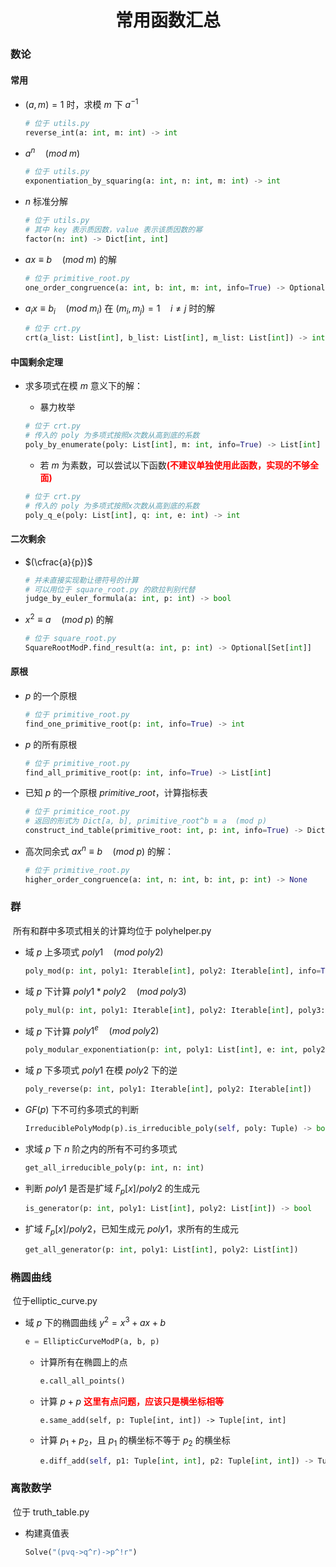 <h1 style="text-align: center;">
    常用函数汇总
</h1>

### 数论



#### 常用

- $(a, m) = 1$ 时，求模 $m$ 下 $a^{-1}$

  ```python
  # 位于 utils.py
  reverse_int(a: int, m: int) -> int
  ```

- $a^n \quad (mod \; m)$

  ```python
  # 位于 utils.py
  exponentiation_by_squaring(a: int, n: int, m: int) -> int
  ```

- $n$ 标准分解

  ```python
  # 位于 utils.py
  # 其中 key 表示质因数，value 表示该质因数的幂
  factor(n: int) -> Dict[int, int]
  ```

- $ax \equiv b \quad (mod \; m)$ 的解

  ```python
  # 位于 primitive_root.py
  one_order_congruence(a: int, b: int, m: int, info=True) -> Optional[List[int]]
  ```

  

- $a_i x \equiv b_i \quad (mod \; m_i)$ 在 $(m_i, m_j) = 1 \quad i \ne j$ 时的解

  ```python
  # 位于 crt.py
  crt(a_list: List[int], b_list: List[int], m_list: List[int]) -> int
  ```



#### 中国剩余定理

- 求多项式在模 $m$ 意义下的解：

  - 暴力枚举

  ```python
  # 位于 crt.py
  # 传入的 poly 为多项式按照x次数从高到底的系数
  poly_by_enumerate(poly: List[int], m: int, info=True) -> List[int]
  ```

  - 若 $m$ 为素数，可以尝试以下函数<strong style="color: red;">(不建议单独使用此函数，实现的不够全面)</strong>

  ```python
  # 位于 crt.py
  # 传入的 poly 为多项式按照x次数从高到底的系数
  poly_q_e(poly: List[int], q: int, e: int) -> int
  ```



#### 二次剩余

- $(\cfrac{a}{p})$ 

  ```python
  # 并未直接实现勒让德符号的计算
  # 可以用位于 square_root.py 的欧拉判别代替
  judge_by_euler_formula(a: int, p: int) -> bool
  ```

- $x^2 \equiv a \quad (mod \;  p)$ 的解

  ```python
  # 位于 square_root.py
  SquareRootModP.find_result(a: int, p: int) -> Optional[Set[int]]
  ```



#### 原根

- $p$ 的一个原根

  ```python
  # 位于 primitive_root.py
  find_one_primitive_root(p: int, info=True) -> int
  ```

- $p$ 的所有原根

  ```python
  # 位于 primitive_root.py
  find_all_primitive_root(p: int, info=True) -> List[int]
  ```

- 已知 $p$ 的一个原根 $primitive\_root$，计算指标表

  ```python
  # 位于 primitice_root.py
  # 返回的形式为 Dict[a, b], primitive_root^b ≡ a  (mod p)
  construct_ind_table(primitive_root: int, p: int, info=True) -> Dict[int, int]
  ```

- 高次同余式 $ax^n \equiv b \quad (mod \; p)$ 的解：

  ```python
  # 位于 primitive_root.py
  higher_order_congruence(a: int, n: int, b: int, p: int) -> None
  ```



### 群

​		所有和群中多项式相关的计算均位于 polyhelper.py

- 域 $p$ 上多项式 $poly1 \quad (mod \; poly2)$

  ```python
  poly_mod(p: int, poly1: Iterable[int], poly2: Iterable[int], info=True)
  ```

- 域 $p$ 下计算 $poly1 * poly2 \quad (mod \; poly3)$

  ```python
  poly_mul(p: int, poly1: Iterable[int], poly2: Iterable[int], poly3: Iterable[int])
  ```

- 域 $p$ 下计算 $poly1^e \quad (mod \; poly2)$

  ```python
  poly_modular_exponentiation(p: int, poly1: List[int], e: int, poly2: List[int])
  ```

- 域 $p$ 下多项式 $poly1$ 在模 $poly2$ 下的逆

  ```python
  poly_reverse(p: int, poly1: Iterable[int], poly2: Iterable[int])
  ```

- $GF(p)$ 下不可约多项式的判断

  ```python
  IrreduciblePolyModp(p).is_irreducible_poly(self, poly: Tuple) -> bool
  ```

- 求域 $p$ 下 $n$ 阶之内的所有不可约多项式

  ```python
  get_all_irreducible_poly(p: int, n: int)
  ```
  
- 判断 $poly1$ 是否是扩域 $F_p[x]/poly2$ 的生成元

  ```python
  is_generator(p: int, poly1: List[int], poly2: List[int]) -> bool
  ```

- 扩域 $F_p[x]/poly2$，已知生成元 $poly1$，求所有的生成元

  ```python
  get_all_generator(p: int, poly1: List[int], poly2: List[int])
  ```



### 椭圆曲线

​		位于elliptic_curve.py

- 域 $p$ 下的椭圆曲线 $y^2 = x^3 + ax + b$

  ```python
  e = EllipticCurveModP(a, b, p)
  ```

  - 计算所有在椭圆上的点

    ```python
    e.call_all_points()
    ```

  - 计算 $p+p$ <strong style="color: red;">这里有点问题，应该只是横坐标相等</strong>

    ```python'
    e.same_add(self, p: Tuple[int, int]) -> Tuple[int, int]
    ```

  - 计算 $p_1 + p_2$，且 $p_1$ 的横坐标不等于 $p_2$ 的横坐标

    ```python
    e.diff_add(self, p1: Tuple[int, int], p2: Tuple[int, int]) -> Tuple[int, int]
    ```



### 离散数学

​		位于 truth_table.py

- 构建真值表

  ```python
  Solve("(pvq->q^r)->p^!r")
  ```

  

